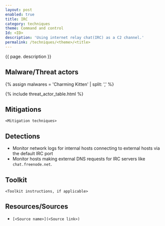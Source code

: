 ```yaml
---
layout: post
enabled: true
title: IRC
category: techniques
theme: Command and control
Id: <ID>
description: 'Using internet relay chat(IRC) as a C2 channel.'
permalink: /techniques/<theme>/<title>
---
```

{{ page. description }}

## Malware/Threat actors

<!-- Threat actors table -->
{% assign malwares = 'Charming Kitten' | split: ',' %}

{% include threat_actor_table.html %}

## Mitigations

`<Mitigation techniques>`

## Detections

* Monitor network logs for internal hosts connecting to external hosts via the default IRC port
* Monitor hosts making external DNS requests for IRC servers like `chat.freenode.net`.

## Toolkit

`<Toolkit instructions, if applicable>`

## Resources/Sources

* `[<Source name>](<Source link>)`
